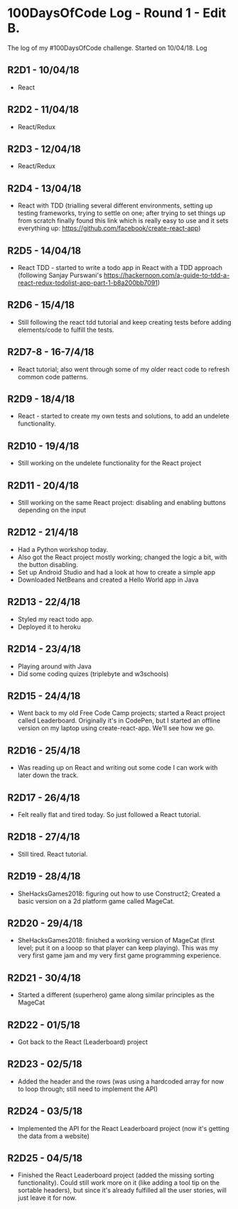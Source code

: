 # 100DaysOfCode Log - Round 1 - Edit B.

The log of my #100DaysOfCode challenge. Started on 10/04/18.
Log

## R2D1 - 10/04/18
- React

## R2D2 - 11/04/18
- React/Redux

## R2D3 - 12/04/18
- React/Redux

## R2D4 - 13/04/18
- React with TDD (trialling several different environments, setting up testing frameworks, trying to settle on one; after trying to set things up from scratch finally found this link which is really easy to use and it sets everything up: https://github.com/facebook/create-react-app)

## R2D5 - 14/04/18
- React TDD - started to write a todo app in React with a TDD approach (following Sanjay Purswani's https://hackernoon.com/a-guide-to-tdd-a-react-redux-todolist-app-part-1-b8a200bb7091)

## R2D6 - 15/4/18
- Still following the react tdd tutorial and keep creating tests before adding elements/code to fulfill the tests. 

## R2D7-8 - 16-7/4/18
- React tutorial; also went through some of my older react code to refresh common code patterns.

## R2D9 - 18/4/18
- React - started to create my own tests and solutions, to add an undelete functionality. 

## R2D10 - 19/4/18
- Still working on the undelete functionality for the React project

## R2D11 - 20/4/18
- Still working on the same React project: disabling and enabling buttons depending on the input

## R2D12 - 21/4/18
- Had a Python workshop today.
- Also got the React project mostly working; changed the logic a bit, with the button disabling.
- Set up Android Studio and had a look at how to create a simple app
- Downloaded NetBeans and created a Hello World app in Java

## R2D13 - 22/4/18
- Styled my react todo app.
- Deployed it to heroku

## R2D14 - 23/4/18
- Playing around with Java
- Did some coding quizes (triplebyte and w3schools)

## R2D15 - 24/4/18
- Went back to my old Free Code Camp projects; started a React project called Leaderboard. Originally it's in CodePen, but I started an offline version on my laptop using create-react-app. We'll see how we go.

## R2D16 - 25/4/18
- Was reading up on React and writing out some code I can work with later down the track.

## R2D17 - 26/4/18
- Felt really flat and tired today. So just followed a React tutorial.

## R2D18 - 27/4/18
- Still tired. React tutorial.

## R2D19 - 28/4/18
- SheHacksGames2018: figuring out how to use Construct2; Created a basic version on a 2d platform game called MageCat.

## R2D20 - 29/4/18
- SheHacksGames2018: finished a working version of MageCat (first level; put it on a looop so that player can keep playing). This was my very first game jam and my very first game programming experience.

## R2D21 - 30/4/18
- Started a different (superhero) game along similar principles as the MageCat

## R2D22 - 01/5/18
- Got back to the React (Leaderboard) project

## R2D23 - 02/5/18
- Added the header and the rows (was using a hardcoded array for now to loop through; still need to implement the API)

## R2D24 - 03/5/18
- Implemented the API for the React Leaderboard project (now it's getting the data from a website)

## R2D25 - 04/5/18
- Finished the React Leaderboard project (added the missing sorting functionality). Could still work more on it (like adding a tool tip on the sortable headers), but since it's already fulfilled all the user stories, will just leave it for now.



